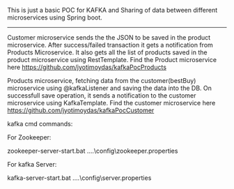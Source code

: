 This is just a basic POC for KAFKA and Sharing of data between different microservices using Spring boot.
***********************************************************************************************************

Customer microservice sends the the JSON to be saved in the product microservice. After success/failed transaction
it gets a notification from Products Microservice. It also gets all the list of products saved in the product microservice
using RestTemplate. Find the Product microservice here https://github.com/jyotimoydas/kafkaPocProducts


Products microservice, fetching data from the customer(bestBuy) microservice using @kafkaListener and saving the data into the DB.
On successfull save operation, it sends a notification to the customer microservice using KafkaTemplate.
Find the customer microservice here https://github.com/jyotimoydas/kafkaPocCustomer

kafka cmd commands:

For Zookeeper:

zookeeper-server-start.bat ..\..\config\zookeeper.properties

For kafka Server:

kafka-server-start.bat ..\..\config\server.properties

